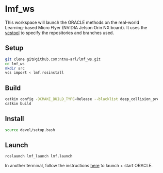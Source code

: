 # lmf_ws
This workspace will launch the ORACLE methods on the real-world Learning-based Micro Flyer (NVIDIA Jetson Orin NX board). It uses the [vcstool](https://github.com/dirk-thomas/vcstool) to specify the repositories and branches used.

## Setup

```bash
git clone git@github.com:ntnu-arl/lmf_ws.git
cd lmf_ws
mkdir src
vcs import < lmf.rosinstall
```

## Build

```bash
catkin config -DCMAKE_BUILD_TYPE=Release --blacklist deep_collision_predictor
catkin build
```

## Install

```bash
source devel/setup.bash 
```

## Launch

```bash
roslaunch lmf_launch lmf.launch 
```

In another terminal, follow the instructions [here](https://github.com/ntnu-arl/ORACLE/blob/main/README.md#in-the-real-robot-see-more-info-about-the-robot-here) to launch + start ORACLE.
